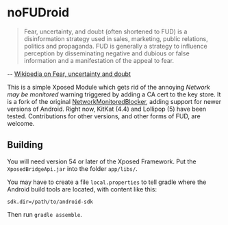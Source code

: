noFUDroid
=========

> Fear, uncertainty, and doubt (often shortened to FUD) is a disinformation strategy used in sales, marketing, public relations, politics and propaganda. FUD is generally a strategy to influence perception by disseminating negative and dubious or false information and a manifestation of the appeal to fear.

-- [Wikipedia on Fear, uncertainty and doubt](https://en.wikipedia.org/wiki/Fear,_uncertainty_and_doubt)

This is a simple Xposed Module which gets rid of the annoying *Network may be monitored* warning 
triggered by adding a CA cert to the key store.
It is a fork of the original [NetworkMonitoredBlocker](https://github.com/Skarafaz/NetworkMonitoredBlocker), adding support for newer versions of Android.
Right now, KitKat (4.4) and Lollipop (5) have been tested.
Contributions for other versions, and other forms of FUD, are welcome.


## Building

You will need version 54 or later of the Xposed Framework.
Put the `XposedBridgeApi.jar` into the folder `app/libs/`.

You may have to create a file `local.properties` to tell gradle where the Android build tools are located, with content like this:
```
sdk.dir=/path/to/android-sdk
```

Then run `gradle assemble`.
